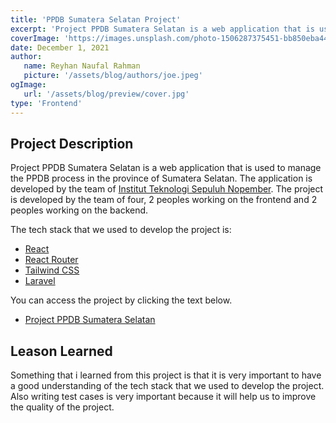 ```yaml
---
title: 'PPDB Sumatera Selatan Project'
excerpt: 'Project PPDB Sumatera Selatan is a web application that is used to manage the PPDB process in the province of Sumatera Selatan. The application is developed by the team of Institut Teknologi Sepuluh Nopember.'
coverImage: 'https://images.unsplash.com/photo-1506287375451-bb850eba44d0?ixlib=rb-1.2.1&ixid=MnwxMjA3fDB8MHxwaG90by1wYWdlfHx8fGVufDB8fHx8&auto=format&fit=crop&w=870&q=80'
date: December 1, 2021
author:
   name: Reyhan Naufal Rahman
   picture: '/assets/blog/authors/joe.jpeg'
ogImage:
   url: '/assets/blog/preview/cover.jpg'
type: 'Frontend'
---
```


## Project Description

Project PPDB Sumatera Selatan is a web application that is used to manage the PPDB process in the province of Sumatera Selatan. The application is developed by the team of [Institut Teknologi Sepuluh Nopember](https://www.its.ac.id/). The project is developed by the team of four, 2 peoples working on the frontend and 2 peoples working on the backend.

The tech stack that we used to develop the project is:

-  [React](https://reactjs.org/)
-  [React Router](https://reacttraining.com/react-router/web/guides/quick-start)
-  [Tailwind CSS](https://tailwindcss.com/)
-  [Laravel](https://laravel.com/)

You can access the project by clicking the text below.

-  [Project PPDB Sumatera Selatan](https://ppdbsumsel.net/)

## Leason Learned

Something that i learned from this project is that it is very important to have a good understanding of the tech stack that we used to develop the project. Also writing test cases is very important because it will help us to improve the quality of the project.
